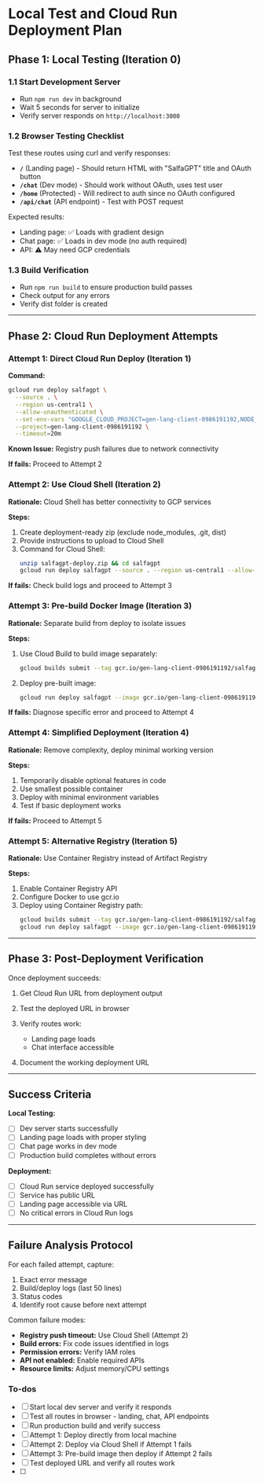 <!-- e4d27334-f69f-44be-930a-995c55f85d3c 4d21817e-547d-4068-9853-f411eb83b2c2 -->
# Local Test and Cloud Run Deployment Plan

## Phase 1: Local Testing (Iteration 0)

### 1.1 Start Development Server

- Run `npm run dev` in background
- Wait 5 seconds for server to initialize
- Verify server responds on `http://localhost:3000`

### 1.2 Browser Testing Checklist

Test these routes using curl and verify responses:

- **`/`** (Landing page) - Should return HTML with "SalfaGPT" title and OAuth button
- **`/chat`** (Dev mode) - Should work without OAuth, uses test user
- **`/home`** (Protected) - Will redirect to auth since no OAuth configured
- **`/api/chat`** (API endpoint) - Test with POST request

Expected results:

- Landing page: ✅ Loads with gradient design
- Chat page: ✅ Loads in dev mode (no auth required)
- API: ⚠️ May need GCP credentials

### 1.3 Build Verification

- Run `npm run build` to ensure production build passes
- Check output for any errors
- Verify dist folder is created

---

## Phase 2: Cloud Run Deployment Attempts

### Attempt 1: Direct Cloud Run Deploy (Iteration 1)

**Command:**

```bash
gcloud run deploy salfagpt \
  --source . \
  --region us-central1 \
  --allow-unauthenticated \
  --set-env-vars "GOOGLE_CLOUD_PROJECT=gen-lang-client-0986191192,NODE_ENV=production" \
  --project=gen-lang-client-0986191192 \
  --timeout=20m
```

**Known Issue:** Registry push failures due to network connectivity

**If fails:** Proceed to Attempt 2

### Attempt 2: Use Cloud Shell (Iteration 2)

**Rationale:** Cloud Shell has better connectivity to GCP services

**Steps:**

1. Create deployment-ready zip (exclude node_modules, .git, dist)
2. Provide instructions to upload to Cloud Shell
3. Command for Cloud Shell:
   ```bash
   unzip salfagpt-deploy.zip && cd salfagpt
   gcloud run deploy salfagpt --source . --region us-central1 --allow-unauthenticated
   ```


**If fails:** Check build logs and proceed to Attempt 3

### Attempt 3: Pre-build Docker Image (Iteration 3)

**Rationale:** Separate build from deploy to isolate issues

**Steps:**

1. Use Cloud Build to build image separately:
   ```bash
   gcloud builds submit --tag gcr.io/gen-lang-client-0986191192/salfagpt
   ```

2. Deploy pre-built image:
   ```bash
   gcloud run deploy salfagpt --image gcr.io/gen-lang-client-0986191192/salfagpt --region us-central1
   ```


**If fails:** Diagnose specific error and proceed to Attempt 4

### Attempt 4: Simplified Deployment (Iteration 4)

**Rationale:** Remove complexity, deploy minimal working version

**Steps:**

1. Temporarily disable optional features in code
2. Use smallest possible container
3. Deploy with minimal environment variables
4. Test if basic deployment works

**If fails:** Proceed to Attempt 5

### Attempt 5: Alternative Registry (Iteration 5)

**Rationale:** Use Container Registry instead of Artifact Registry

**Steps:**

1. Enable Container Registry API
2. Configure Docker to use gcr.io
3. Deploy using Container Registry path:
   ```bash
   gcloud builds submit --tag gcr.io/gen-lang-client-0986191192/salfagpt
   gcloud run deploy salfagpt --image gcr.io/gen-lang-client-0986191192/salfagpt
   ```


---

## Phase 3: Post-Deployment Verification

Once deployment succeeds:

1. Get Cloud Run URL from deployment output
2. Test the deployed URL in browser
3. Verify routes work:

   - Landing page loads
   - Chat interface accessible

4. Document the working deployment URL

---

## Success Criteria

**Local Testing:**

- [ ] Dev server starts successfully
- [ ] Landing page loads with proper styling
- [ ] Chat page works in dev mode
- [ ] Production build completes without errors

**Deployment:**

- [ ] Cloud Run service deployed successfully
- [ ] Service has public URL
- [ ] Landing page accessible via URL
- [ ] No critical errors in Cloud Run logs

---

## Failure Analysis Protocol

For each failed attempt, capture:

1. Exact error message
2. Build/deploy logs (last 50 lines)
3. Status codes
4. Identify root cause before next attempt

Common failure modes:

- **Registry push timeout:** Use Cloud Shell (Attempt 2)
- **Build errors:** Fix code issues identified in logs
- **Permission errors:** Verify IAM roles
- **API not enabled:** Enable required APIs
- **Resource limits:** Adjust memory/CPU settings

### To-dos

- [ ] Start local dev server and verify it responds
- [ ] Test all routes in browser - landing, chat, API endpoints
- [ ] Run production build and verify success
- [ ] Attempt 1: Deploy directly from local machine
- [ ] Attempt 2: Deploy via Cloud Shell if Attempt 1 fails
- [ ] Attempt 3: Pre-build image then deploy if Attempt 2 fails
- [ ] Test deployed URL and verify all routes work
- [ ] 
